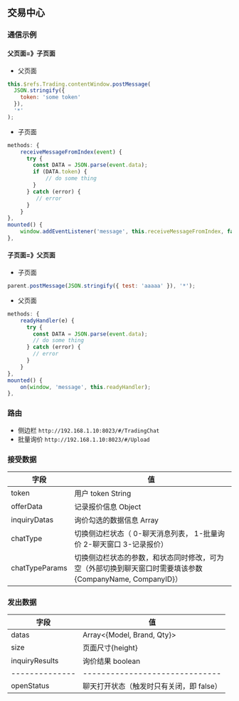 ## 交易中心

### 通信示例

#### 父页面=》子页面

- 父页面

```javascript
this.$refs.Trading.contentWindow.postMessage(
  JSON.stringify({
    token: 'some token'
  }),
  '*'
);
```

- 子页面

```javascript
methods: {
    receiveMessageFromIndex(event) {
      try {
        const DATA = JSON.parse(event.data);
        if (DATA.token) {
            // do some thing
        }
      } catch (error) {
         // error
      }
    }
},
mounted() {
    window.addEventListener('message', this.receiveMessageFromIndex, false);
},
```

#### 子页面=》父页面

- 子页面

```javascript
parent.postMessage(JSON.stringify({ test: 'aaaaa' }), '*');
```

- 父页面

```javascript
methods: {
    readyHandler(e) {
      try {
        const DATA = JSON.parse(event.data);
        // do some thing
      } catch (error) {
        // error
      }
    }
},
mounted() {
    on(window, 'message', this.readyHandler);
},
```

### 路由

- 侧边栏 `http://192.168.1.10:8023/#/TradingChat`
- 批量询价 `http://192.168.1.10:8023/#/Upload`

### 接受数据

| 字段           | 值                                                                                                       |
| -------------- | -------------------------------------------------------------------------------------------------------- |
| token          | 用户 token String                                                                                        |
| offerData      | 记录报价信息 Object                                                                                      |
| inquiryDatas   | 询价勾选的数据信息 Array                                                                                 |
| chatType       | 切换侧边栏状态（ 0-聊天消息列表， 1-批量询价 2-聊天窗口 3-记录报价）                                     |
| chatTypeParams | 切换侧边栏状态的参数，和状态同时修改，可为空（外部切换到聊天窗口时需要填该参数{CompanyName, CompanyID}） |

### 发出数据

| 字段           | 值                                       |
| -------------- | ---------------------------------------- |
| datas          | Array<{Model, Brand, Qty}>               |
| size           | 页面尺寸{height}                         |
| inquiryResults | 询价结果 boolean                         |
| -------------- | ------------------------------           |
| openStatus     | 聊天打开状态（触发时只有关闭，即 false） |
